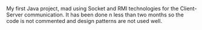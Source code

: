 My first Java project, mad using Socket and RMI technologies for the Client-Server communication. It has been done n less than two months so the code is not commented and design patterns are not used well.
